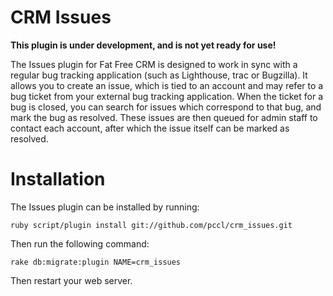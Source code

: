 CRM Issues
==========

**This plugin is under development, and is not yet ready for use!**

The Issues plugin for Fat Free CRM is designed to work in sync with
a regular bug tracking application (such as Lighthouse, trac or 
Bugzilla). It allows you to create an issue, which is tied to an
account and may refer to a bug ticket from your external bug 
tracking application. When the ticket for a bug is closed, you can
search for issues which correspond to that bug, and mark the bug as
resolved. These issues are then queued for admin staff to contact 
each account, after which the issue itself can be marked as resolved.

Installation
============

The Issues plugin can be installed by running:

    ruby script/plugin install git://github.com/pccl/crm_issues.git

Then run the following command:

    rake db:migrate:plugin NAME=crm_issues

Then restart your web server.
